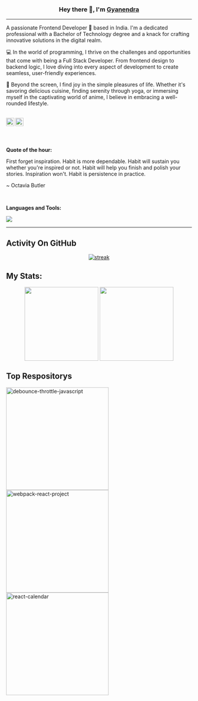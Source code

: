 <h3 align="center">Hey there 👋, I'm <a href="https://github.com/officialgyanendra">Gyanendra</a></h3>

<hr/>

<p align="left">A passionate Frontend Developer 🚀 based in India. I'm a dedicated professional with a Bachelor of Technology degree and a knack for crafting innovative solutions in the digital realm.</p>

<p align="left">💻 In the world of programming, I thrive on the challenges and opportunities that come with being a Full Stack Developer. From frontend design to backend logic, I love diving into every aspect of development to create seamless, user-friendly experiences.</p>

<p align="left">🌟 Beyond the screen, I find joy in the simple pleasures of life. Whether it's savoring delicious cuisine, finding serenity through yoga, or immersing myself in the captivating world of anime, I believe in embracing a well-rounded lifestyle.</p>

<br/>
<a href="https://www.linkedin.com/in/gyanendrakumar92/">
  <img align="left" alt="LinkdeIN" width="22px" src="https://upload.wikimedia.org/wikipedia/commons/thumb/c/ca/LinkedIn_logo_initials.png/600px-LinkedIn_logo_initials.png" />
</a>
<a href="https://leetcode.com/u/user4102Vr/">
  <img align="left" alt="leetcode" width="22px" src="https://assets.leetcode.com/static_assets/public/images/LeetCode_logo_rvs.png" />
</a>
<br/>
<br/>

<pre>

</pre>

**Quote of the hour:**

First forget inspiration. Habit is more dependable. Habit will sustain you whether you're inspired or not. Habit will help you finish and polish your stories. Inspiration won't. Habit is persistence in practice.

~ Octavia Butler
<pre>

</pre>
**Languages and Tools:**  

<p align="left">
  <img src="https://skillicons.dev/icons?i=js,typescript,react,redux,express,nodejs,vscode,github,css,html,tailwind,bootstrap,jest,npm,yarn,ubuntu,linux,vite,webpack,babel,git,figma,jenkins" />
</p>

<hr/>

## Activity On GitHub

<p align="center">
  <a href="https://github.com/Thinkright20">      
<img title="stats" alt="streak" src="https://github-readme-streak-stats.herokuapp.com/?user=Amir1411&theme=dark&hide_border=true&stroke=f53b3b"/>
</a> 
</p>

## My Stats:
<p align="center">
<img align="center" height="200px" src="https://github-readme-stats.vercel.app/api?username=officialgyanendra&hide_border=true&show_icons=true&count_private=true&theme=gruvbox&bg_color=151515">
<img align="center" height="200px" src="https://github-readme-stats.vercel.app/api/top-langs/?username=officialgyanendra&hide_border=true&show_icons=true&theme=gruvbox&bg_color=151515" />
</p>

## Top Respositorys
  <p align="left">
     <a href="https://github.com/amir1411/debounce-throttle-javascript"><img width="278" src="https://denvercoder1-github-readme-stats.vercel.app/api/pin/?username=officialgyanendra&repo=debounce&theme=react&bg_color=1F222E&title_color=F8D866&hide_border=true&icon_color=F8D866&show_icons=false" alt="debounce-throttle-javascript"></a>
    <a href="https://github.com/amir1411/webpack-react-project"><img width="278" src="https://denvercoder1-github-readme-stats.vercel.app/api/pin/?username=amir1411&repo=webpack-react-project&theme=react&bg_color=1F222E&title_color=F8D866&hide_border=true&icon_color=F8D866&show_icons=false" alt="webpack-react-project"></a>
   <a href="https://github.com/amir1411/react-calendar"><img width="278" src="https://denvercoder1-github-readme-stats.vercel.app/api/pin/?username=amir1411&repo=react-calendar&theme=react&bg_color=1F222E&title_color=F8D866&hide_border=true&icon_color=F8D866&show_icons=false" alt="react-calendar"></a>
  </p>
<br/>
